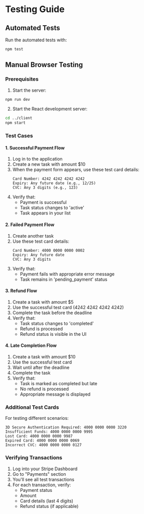 # Testing Guide

## Automated Tests
Run the automated tests with:
```bash
npm test
```

## Manual Browser Testing

### Prerequisites
1. Start the server:
```bash
npm run dev
```

2. Start the React development server:
```bash
cd ../client
npm start
```

### Test Cases

#### 1. Successful Payment Flow
1. Log in to the application
2. Create a new task with amount $10
3. When the payment form appears, use these test card details:
   ```
   Card Number: 4242 4242 4242 4242
   Expiry: Any future date (e.g., 12/25)
   CVC: Any 3 digits (e.g., 123)
   ```
4. Verify that:
   - Payment is successful
   - Task status changes to 'active'
   - Task appears in your list

#### 2. Failed Payment Flow
1. Create another task
2. Use these test card details:
   ```
   Card Number: 4000 0000 0000 0002
   Expiry: Any future date
   CVC: Any 3 digits
   ```
3. Verify that:
   - Payment fails with appropriate error message
   - Task remains in 'pending_payment' status

#### 3. Refund Flow
1. Create a task with amount $5
2. Use the successful test card (4242 4242 4242 4242)
3. Complete the task before the deadline
4. Verify that:
   - Task status changes to 'completed'
   - Refund is processed
   - Refund status is visible in the UI

#### 4. Late Completion Flow
1. Create a task with amount $10
2. Use the successful test card
3. Wait until after the deadline
4. Complete the task
5. Verify that:
   - Task is marked as completed but late
   - No refund is processed
   - Appropriate message is displayed

### Additional Test Cards

For testing different scenarios:

```
3D Secure Authentication Required: 4000 0000 0000 3220
Insufficient Funds: 4000 0000 0000 9995
Lost Card: 4000 0000 0000 9987
Expired Card: 4000 0000 0000 0069
Incorrect CVC: 4000 0000 0000 0127
```

### Verifying Transactions

1. Log into your Stripe Dashboard
2. Go to "Payments" section
3. You'll see all test transactions
4. For each transaction, verify:
   - Payment status
   - Amount
   - Card details (last 4 digits)
   - Refund status (if applicable) 